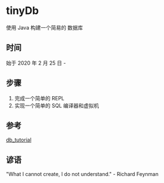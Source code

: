 # tinyDb
使用 Java 构建一个简易的 数据库

## 时间
始于 2020 年 2 月 25 日 - 

## 步骤
1. 完成一个简单的 REPL
2. 实现一个简单的 SQL 编译器和虚拟机

## 参考

[db_tutorial](https://cstack.github.io/db_tutorial)

## 谚语

"What I cannot create, I do not understand." - Richard Feynman

